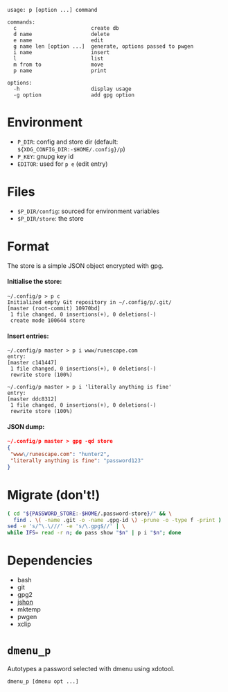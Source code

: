 ```
usage: p [option ...] command

commands:
  c                        create db
  d name                   delete
  e name                   edit
  g name len [option ...]  generate, options passed to pwgen
  i name                   insert
  l                        list
  m from to                move
  p name                   print

options:
  -h                       display usage
  -g option                add gpg option
```

# Environment
* `P_DIR`: config and store dir (default: `${XDG_CONFIG_DIR:-$HOME/.config}/p`)
* `P_KEY`: gnupg key id
* `EDITOR`: used for `p e` (edit entry)

# Files
* `$P_DIR/config`: sourced for environment variables
* `$P_DIR/store`: the store

# Format
The store is a simple JSON object encrypted with gpg.

#### Initialise the store:
```
~/.config/p > p c
Initialized empty Git repository in ~/.config/p/.git/
[master (root-commit) 10970bd]
 1 file changed, 0 insertions(+), 0 deletions(-)
 create mode 100644 store
 ```

#### Insert entries:
```
~/.config/p master > p i www/runescape.com
entry:
[master c141447]
 1 file changed, 0 insertions(+), 0 deletions(-)
 rewrite store (100%)

~/.config/p master > p i 'literally anything is fine'
entry:
[master ddc8312]
 1 file changed, 0 insertions(+), 0 deletions(-)
 rewrite store (100%)
```

#### JSON dump:
```json
~/.config/p master > gpg -qd store
{
 "www\/runescape.com": "hunter2",
 "literally anything is fine": "password123"
}
```

# Migrate (don't!)
```bash
( cd "${PASSWORD_STORE:-$HOME/.password-store}/" && \
  find . \( -name .git -o -name .gpg-id \) -prune -o -type f -print ) | \
sed -e 's/^\.\///' -e 's/\.gpg$//' | \
while IFS= read -r n; do pass show "$n" | p i "$n"; done
```

# Dependencies
* bash
* git
* gpg2
* [jshon](https://github.com/keenerd/jshon)
* mktemp
* pwgen
* xclip

# `dmenu_p`
Autotypes a password selected with dmenu using xdotool.
```
dmenu_p [dmenu opt ...]
```
